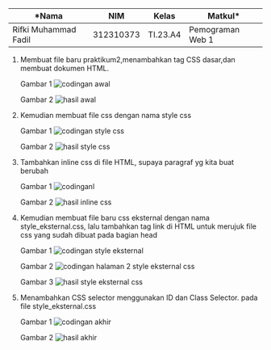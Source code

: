 |*Nama|NIM|Kelas|Matkul*|
|----|---|-----|------|
|Rifki Muhammad Fadil|312310373|TI.23.A4|Pemograman Web 1|

 1. Membuat file baru praktikum2,menambahkan tag CSS dasar,dan membuat dokumen HTML.

    Gambar 1
    ![codingan awal](https://github.com/user-attachments/assets/87c49bb1-8d6e-4ca7-900c-d4bef4c616e5)

    Gambar 2
    ![hasil awal](https://github.com/user-attachments/assets/58e9b7ea-e053-4dde-825b-62aa5bb3311b)


   2. Kemudian membuat file css dengan nama style css

      Gambar 1
      ![codingan style css](https://github.com/user-attachments/assets/ded9ab4a-55a4-431b-bacb-3f718444b0c2)

      Gambar 2
      ![hasil style css](https://github.com/user-attachments/assets/b53430cc-9571-44b4-ad64-3a4e3f741226)

  4. Tambahkan inline css di file HTML, supaya paragraf yg kita buat berubah

      Gambar 1
      ![codinganl](https://github.com/user-attachments/assets/98e2180c-25d8-4b17-9f7f-5a3aa593a762)

     Gambar 2
      ![hasil inline css](https://github.com/user-attachments/assets/adf3f81f-fc6a-49f8-9ffc-d384c7330be4)

   5. Kemudian membuat file baru css eksternal dengan nama style_eksternal.css, lalu tambahkan tag link di HTML untuk merujuk file css yang sudah dibuat pada bagian head

      Gambar 1
      ![codingan style eksternal](https://github.com/user-attachments/assets/92d05cd2-eb74-4d16-a0eb-b7d1f29a6f4e)

      Gambar 2
      ![codingan halaman 2 style eksternal css](https://github.com/user-attachments/assets/d6fe1476-5c81-41bf-ae81-09ffe38ee1a0)

      Gambar 3
      ![hasil style eksternal css](https://github.com/user-attachments/assets/a2e7c805-a6b7-4c1d-bdee-fce9fa239a18)

   6. Menambahkan CSS selector menggunakan ID dan Class Selector. pada file style_eksternal.css

      Gambar 1
       ![codingan akhir](https://github.com/user-attachments/assets/4a5bf300-7a7d-4b4b-883e-f8fc0f356218)

      Gambar 2
      ![hasil akhir](https://github.com/user-attachments/assets/c7e32bc9-6532-42f8-b720-f16743961610)

